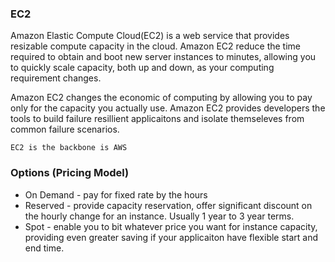 ### EC2
Amazon Elastic Compute Cloud(EC2) is a web service that provides resizable compute capacity in the cloud. Amazon EC2 reduce the time required to obtain and boot new server instances to minutes, allowing you to quickly scale capacity, both up and down, as your computing requirement changes.

Amazon EC2 changes the economic of computing by allowing you to pay only for the capacity you actually use. Amazon EC2 provides developers the tools to build failure resillient applicaitons and isolate themseleves from common failure scenarios. 

```
EC2 is the backbone is AWS
```

### Options (Pricing Model)
* On Demand - pay for fixed rate by the hours
* Reserved - provide capacity reservation, offer significant discount on the hourly change for an instance. Usually 1 year to 3 year terms. 
* Spot - enable you to bit whatever price you want for instance capacity, providing even greater saving if your applicaiton have flexible start and end time.  